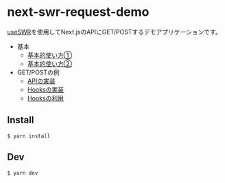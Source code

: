 # next-swr-request-demo

[useSWR](https://swr.vercel.app/)を使用してNext.jsのAPIにGET/POSTするデモアプリケーションです。

* 基本
  - [基本的使い方①](./pages/basic-usage-1.ts)
  - [基本的使い方②](./pages/basic-usage-2.ts)
* GET/POSTの例
  - [APIの実装](./pages/api/username.ts)
  - [Hooksの実装](./lib/hooks/useUsername.ts)
  - [Hooksの利用](./pages/profile.tsx)


## Install

```
$ yarn install
```

## Dev

```
$ yarn dev
```
